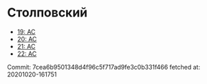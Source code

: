 # Столповский
- [19: AC](19.md)
- [20: AC](20.md)
- [21: AC](21.md)
- [22: AC](22.md)

Commit: 7cea6b9501348d4f96c5f717ad9fe3c0b331f466
 fetched at: 20201020-161751
